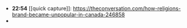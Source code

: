 - **22:54** [[quick capture]]:  https://theconversation.com/how-religions-brand-became-unpopular-in-canada-246858
-